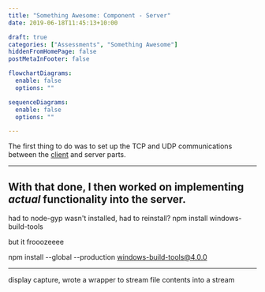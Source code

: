 ```yaml
---
title: "Something Awesome: Component - Server"
date: 2019-06-18T11:45:13+10:00

draft: true
categories: ["Assessments", "Something Awesome"]
hiddenFromHomePage: false
postMetaInFooter: false

flowchartDiagrams:
  enable: false
  options: ""

sequenceDiagrams: 
  enable: false
  options: ""

---
```


The first thing to do was to set up the TCP and UDP communications between the [client](../something-awesome-component-client) and server parts.  

---

With that done, I then worked on implementing _actual_ functionality into the server.
--

had to node-gyp wasn't installed, had to reinstall?
npm install windows-build-tools

but it frooozeeee

npm install --global --production windows-build-tools@4.0.0


---
display capture, wrote a wrapper to stream file contents into a stream